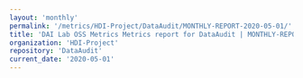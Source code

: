 ```yaml
---
layout: 'monthly'
permalink: '/metrics/HDI-Project/DataAudit/MONTHLY-REPORT-2020-05-01/'
title: 'DAI Lab OSS Metrics Metrics report for DataAudit | MONTHLY-REPORT-2020-05-01'
organization: 'HDI-Project'
repository: 'DataAudit'
current_date: '2020-05-01'
---
```

